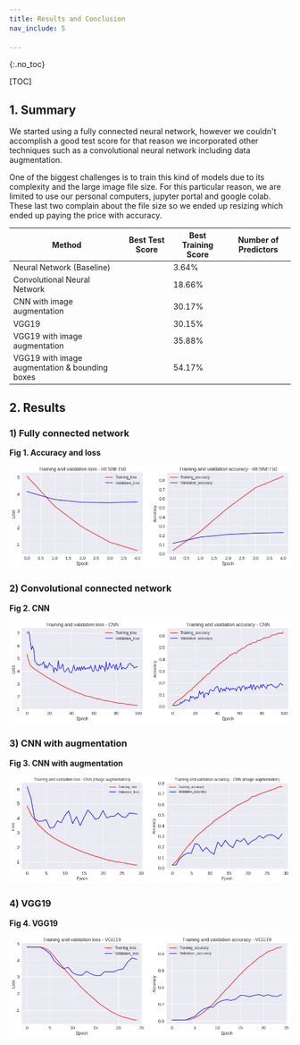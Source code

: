```yaml
---
title: Results and Conclusion
nav_include: 5

---
```


{:.no_toc}



[TOC]

## 1. Summary

We started using a fully connected neural network, however we couldn't accomplish a good test score for that reason we incorporated other techniques such as a convolutional neural network including data augmentation.

One of the biggest challenges is to train this kind of models due to its complexity and the large image file size.  For this particular reason, we are limited to use our personal computers, jupyter portal and google colab. These last two complain about the file size so we ended up resizing which ended up paying the price with accuracy. 



| Method                                          | Best Test Score | Best Training Score | Number of Predictors |
| ----------------------------------------------- | --------------- | ------------------- | -------------------- |
| Neural Network (Baseline)                       |                 | 3.64%               |                      |
| Convolutional Neural Network                    |                 | 18.66%              |                      |
| CNN with image augmentation                     |                 | 30.17%              |                      |
| VGG19                                           |                 | 30.15%              |                      |
| VGG19 with image augmentation                   |                 | 35.88%              |                      |
| VGG19 with image augmentation  & bounding boxes |                 | 54.17%              |                      |

## 2. Results

### 1) Fully connected network



**Fig 1. Accuracy and loss**

![Table1](/Images/resnet50.png)



### 2) Convolutional connected network



**Fig 2. CNN**

![Table1](/Images/CNN.png)



### 3) CNN with augmentation



**Fig 3. CNN with augmentation**

![Table1](/Images/CNN-aug.png)



### 4) VGG19

**Fig 4. VGG19**

![Table1](/Images/vgg19.png)